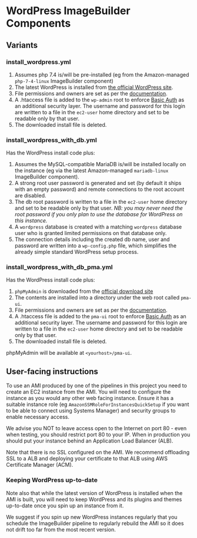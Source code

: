 # WordPress ImageBuilder Components

## Variants
### install_wordpress.yml

1. Assumes php 7.4 is/will be pre-installed (eg from the Amazon-managed `php-7-4-linux` ImageBuilder component)
2. The latest WordPress is installed from [the official WordPress site](http://wordpress.org/latest.tar.gz).
3. File permissions and owners are set as per the [documentation](https://wordpress.org/support/article/hardening-wordpress/).
4. A .htaccess file is added to the `wp-admin` root to enforce [Basic Auth](https://en.wikipedia.org/wiki/Basic_access_authentication) as an additional security layer. The username and password for this login are written to a file in the `ec2-user` home directory and set to be readable only by that user.
5. The downloaded install file is deleted.

### install_wordpress_with_db.yml

Has the WordPress install code plus:

1. Assumes the MySQL-compatible MariaDB is/will be installed locally on the instance (eg via the latest Amazon-managed `mariadb-linux` ImageBuilder component). 
2. A strong root user password is generated and set (by default it ships with an empty password) and remote connections to the root account are disabled. 
3. The db root password is written to a file in the `ec2-user` home directory and set to be readable only by that user. *NB: you may never need the root password if you only plan to use the database for WordPress on this instance.*
4. A `wordpress` database is created with a matching `wordpress` database user who is granted limited permissions on that database only. 
5. The connection details including the created db name, user and password are written into a `wp-config.php` file, which simplifies the already simple standard WordPress setup process.

### install_wordpress_with_db_pma.yml

Has the WordPress install code plus:

1. `phpMyAdmin` is downloaded from the [official download site](https://www.phpmyadmin.net/downloads/phpMyAdmin-latest-all-languages.tar.gz)
2. The contents are installed into a directory under the web root called `pma-ui`.
3. File permissions and owners are set as per the [documentation](https://docs.phpmyadmin.net/en/latest/setup.html#securing-your-phpmyadmin-installation).
4. A .htaccess file is added to the `pma-ui` root to enforce [Basic Auth](https://en.wikipedia.org/wiki/Basic_access_authentication) as an additional security layer. The username and password for this login are written to a file in the `ec2-user` home directory and set to be readable only by that user.
5. The downloaded install file is deleted.

phpMyAdmin will be available at `<yourhost>/pma-ui`. 

## User-facing instructions

To use an AMI produced by one of the pipelines in this project you need to create an EC2 instance from the AMI. You will need to configure the instance as you would any other web facing instance. Ensure it has a suitable instance role (eg `AmazonSSMRoleForInstancesQuickSetup` if you want to be able to connect using Systems Manager) and security groups to enable necessary access. 

We advise you NOT to leave access open to the Internet on port 80 - even when testing, you should restrict port 80 to your IP. When in production you should put your instance behind an Application Load Balancer (ALB).

Note that there is no SSL configured on the AMI. We recommend offloading SSL to a ALB and deploying your certificate to that ALB using AWS Certificate Manager (ACM).

### Keeping WordPress up-to-date

Note also that while the latest version of WordPress is installed when the AMI is built, you will need to keep WordPress and its plugins and themes up-to-date once you spin up an instance from it. 

We suggest if you spin up new WordPress instances regularly that you schedule the ImageBuilder pipeline to regularly rebuild the AMI so it does not drift too far from the most recent version.
